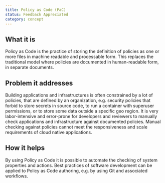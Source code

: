 ```yaml
---
title: Policy as Code (PaC)
status: Feedback Appreciated
category: concept
---
```


## What it is
Policy as Code is the practice of storing the definition of policies as one or more files in machine readable and processable form. This replaces the traditional model where policies are documented in human-readable form, in separate documents.

## Problem it addresses
Building applications and infrastructures is often constrained by a lot of policies, that are defined by an organization, e.g. security policies that forbid to store secrets in source code, to run a container with superuser permissions, or to store some data outside a specific geo region. It is very labor-intensive and error-prone for developers and reviewers to manually check applications and infrastructure against documented policies. Manual checking against policies cannot meet the responsiveness and scale requirements of cloud native applications.

## How it helps
By using Policy as Code it is possible to automate the checking of system properties and actions. Best practices of software development can be applied to Policy as Code authoring, e.g. by using Git and associated workflows. 
